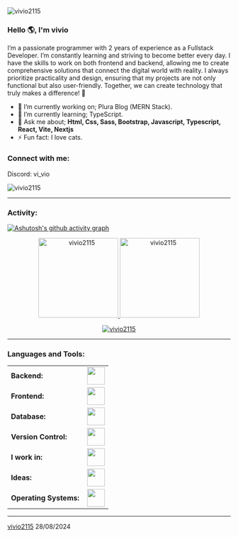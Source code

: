 <link rel="stylesheet" type='text/css' href="https://cdn.jsdelivr.net/gh/devicons/devicon@latest/devicon.min.css" />
<img src="https://cdn.discordapp.com/banners/1158013592461914152/517257805a032429dd9e6448d5c6a8e3.webp?size=1024" alt="vivio2115" />

### Hello 🌎, I'm vivio

I’m a passionate programmer with 2 years of experience as a Fullstack Developer. I’m constantly learning and striving to become better every day. I have the skills to work on both frontend and backend, allowing me to create comprehensive solutions that connect the digital world with reality. I always prioritize practicality and design, ensuring that my projects are not only functional but also user-friendly. Together, we can create technology that truly makes a difference! 🚀


  - 🔭 I’m currently working on; Plura Blog (MERN Stack).
  - 🌱 I’m currently learning; TypeScript.
  - 💬 Ask me about; **Html, Css, Sass, Bootstrap, Javascript, Typescript, React, Vite, Nextjs**
  - ⚡ Fun fact: I love cats.

<h3 align="left">Connect with me:</h3>
<p align="left">
Discord: vi_vio
</p>

<p align="left"> <img src="https://komarev.com/ghpvc/?username=vivio2115&label=Profile%20views&color=0e75b6&style=flat" alt="vivio2115" /> </p>


------
<h3 align="left">Activity:</h3>

[![Ashutosh's github activity graph](https://github-readme-activity-graph.vercel.app/graph?username=vivio2115&bg_color=100f0f&color=4c5e9e&line=4c569e&point=403e41&area=true&hide_border=true)](https://github.com/ashutosh00710/github-readme-activity-graph)

<div align="center">
  <a href="https://github.com/vivio2115">
    <img height="180em" src="https://github-readme-stats.vercel.app/api/top-langs?username=vivio2115&show_icons=true&locale=en&layout=compact&theme=tokyonight" alt="vivio2115"/>
    <img height="180em" src="https://github-readme-stats.vercel.app/api?username=vivio2115&show_icons=true&locale=en&layout=compact&theme=tokyonight" alt="vivio2115"/>
  </a>
</div>
<p align="center">
  <a href="https://github.com/vivio2115">
    <img src="https://github-readme-streak-stats.herokuapp.com/?user=vivio2115&&theme=tokyonight" alt="vivio2115" />
  </a>
</p>

------
<h3 align="left">Languages and Tools:</h3>
<table>
    <tr>
        <td style="font-weight: bold; padding-right: 10px; vertical-align: center; border: none;">Backend:</td>
        <td><img height="40" src="https://skillicons.dev/icons?i=nodejs,express,nginx,vite,next"/></td>
    </tr>
    <tr>
        <td style="font-weight: bold; padding-right: 10px; vertical-align: center;">Frontend:</td>
        <td><img height="40" src="https://skillicons.dev/icons?i=react,bootstrap,html,css,sass,js,ts,figma"/></td>
    </tr>
    <tr>
        <td style="font-weight: bold; padding-right: 10px; vertical-align: center; border: none;">Database:</td>
        <td><img height="40" src="https://skillicons.dev/icons?i=mysql,postgresql,mongodb,firebase"/></td>
    </tr>
    <tr>
        <td style="font-weight: bold; padding-right: 10px; vertical-align: center; border: none;">Version Control:</td>
        <td><img height="40" src="https://skillicons.dev/icons?i=git,github,gitlab"/></td>
    </tr>
    <tr>
        <td style="font-weight: bold; padding-right: 10px; vertical-align: center; border: none;">I work in:</td>
        <td><img height="40" src="https://skillicons.dev/icons?i=vscode"/></td>
    </tr>
    <tr>
        <td style="font-weight: bold; padding-right: 10px; vertical-align: center; border: none;">Ideas:</td>
        <td><img height="40" src="https://skillicons.dev/icons?i=instagram,github,discord"/></td>
    </tr>
    <tr>
        <td style="font-weight: bold; padding-right: 10px; vertical-align: center; border: none;">Operating Systems:</td>
        <td><img height="40" src="https://skillicons.dev/icons?i=windows,ubuntu,debian,arch"/></td>
    </tr>
</table>

------
[vivio2115](https://github.com/vivio2115)
28/08/2024
